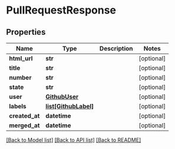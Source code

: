 # PullRequestResponse

## Properties
Name | Type | Description | Notes
------------ | ------------- | ------------- | -------------
**html_url** | **str** |  | [optional] 
**title** | **str** |  | [optional] 
**number** | **str** |  | [optional] 
**state** | **str** |  | [optional] 
**user** | [**GithubUser**](GithubUser.md) |  | [optional] 
**labels** | [**list[GithubLabel]**](GithubLabel.md) |  | [optional] 
**created_at** | **datetime** |  | [optional] 
**merged_at** | **datetime** |  | [optional] 

[[Back to Model list]](../README.md#documentation-for-models) [[Back to API list]](../README.md#documentation-for-api-endpoints) [[Back to README]](../README.md)

